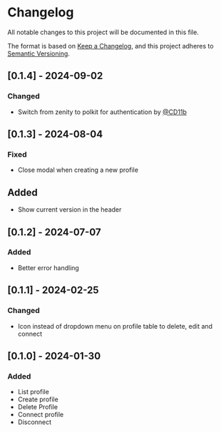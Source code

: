 # Changelog

All notable changes to this project will be documented in this file.

The format is based on [Keep a Changelog](https://keepachangelog.com/en/1.0.0/),
and this project adheres to [Semantic Versioning](https://semver.org/spec/v2.0.0.html).

## [0.1.4] - 2024-09-02

### Changed

- Switch from zenity to polkit for authentication by [@CD11b](https://github.com/CD11b)

## [0.1.3] - 2024-08-04

### Fixed

- Close modal when creating a new profile

## Added

- Show current version in the header

## [0.1.2] - 2024-07-07

### Added

- Better error handling

## [0.1.1] - 2024-02-25

### Changed

- Icon instead of dropdown menu on profile table to delete, edit and connect

## [0.1.0] - 2024-01-30

### Added

- List profile
- Create profile
- Delete Profile
- Connect profile
- Disconnect
